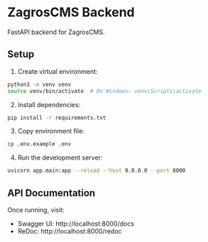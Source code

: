 # ZagrosCMS Backend

FastAPI backend for ZagrosCMS.

## Setup

1. Create virtual environment:
```bash
python3 -m venv venv
source venv/bin/activate  # On Windows: venv\Scripts\activate
```

2. Install dependencies:
```bash
pip install -r requirements.txt
```

3. Copy environment file:
```bash
cp .env.example .env
```

4. Run the development server:
```bash
uvicorn app.main:app --reload --host 0.0.0.0 --port 8000
```

## API Documentation

Once running, visit:
- Swagger UI: http://localhost:8000/docs
- ReDoc: http://localhost:8000/redoc